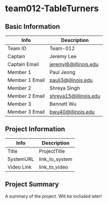 # team012-TableTurners

## Basic Information
| Info | Description |
| ---- | ----------- |
| Team ID | Team-012 |
| Captain | Jeremy Lee |
| Captain Email | jeremyl6@illinois.edu | 
| Member 1 | Paul Jeong | 
| Member 1 Email | paulj3@illinois.edu |
| Member 2 | Shreya Singh |
| Member 2 Email | shreya15@illinois.edu |
| Member 3 | Bennett Wu |
| Member 3 Email | bwu40@illinois.edu |

## Project Information
| Info | Description |
| ---- | ----------- |
| Title | ProjectTitle |
| SystemURL | link_to_system |
| Video Link | link_to_video |

## Project Summary
A summary of the project. Will be included later!
